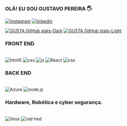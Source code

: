 
### OLÁ! EU SOU GUSTAVO PEREIRA 🖐️

[![Instagram](	https://img.shields.io/badge/Instagram-E4405F?style=for-the-badge&logo=instagram&logoColor=white)](https://instagram.com/_guga.l)
[![linkedin](	https://img.shields.io/badge/LinkedIn-0077B5?style=for-the-badge&logo=linkedin&logoColor=white)](https://linkedin.com/in/gustavop-lima)


[![GU5TA GitHub stats-Dark](https://github-readme-stats.vercel.app/api?username=GU5TA&show_icons=true&theme=dark#gh-dark-mode-only)](https://github.com/anuraghazra/github-readme-stats#gh-dark-mode-only)
[![GU5TA GitHub stats-Light](https://github-readme-stats.vercel.app/api?username=GU5TA&show_icons=true&theme=default#gh-light-mode-only)](https://github.com/anuraghazra/github-readme-stats#gh-light-mode-only)

### FRONT END

<div style="display: inline_block"><br/>
<img align="center" alt="html5" src="	https://img.shields.io/badge/HTML5-E34F26?style=for-the-badge&logo=html5&logoColor=white" />
<img align="center" alt="css" src="https://img.shields.io/badge/CSS3-1572B6?style=for-the-badge&logo=css3&logoColor=white"/>
<img align="center" alt="js" src="https://img.shields.io/badge/JavaScript-F7DF1E?style=for-the-badge&logo=javascript&logoColor=black" />
<img align="center" alt="React" src="https://img.shields.io/badge/React-20232A?style=for-the-badge&logo=react&logoColor=61DAFB" />
<img align="center" alt="css" src="(https://img.shields.io/badge/CSS3-1572B6?style=for-the-badge&logo=css3&logoColor=white)" />
<div>

### BACK END

<div style="display: inline_block"><br/>
<img align="center" alt="Azure" src="https://img.shields.io/badge/Microsoft_Azure-0089D6?style=for-the-badge&logo=microsoft-azure&logoColor=white" />
<img align="center" alt="node.js" src="https://img.shields.io/badge/Node.js-43853D?style=for-the-badge&logo=node.js&logoColor=white" /><div>

### Hardware, Robótica e cyber segurança.

<div style="display: inline_block"><br/>
<img align="center" alt="linux" src="https://img.shields.io/badge/Linux-FCC624?style=for-the-badge&logo=linux&logoColor=black" />
<img align="center" alt="rad hed" src="https://img.shields.io/badge/Red%20Hat-EE0000?style=for-the-badge&logo=redhat&logoColor=white" /></div>



